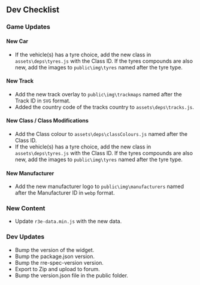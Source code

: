 ## Dev Checklist
### Game Updates
#### New Car
* If the vehicle(s) has a tyre choice, add the new class in `assets\deps\tyres.js` with the Class ID. If the tyres compounds are also new, add the images to `public\img\tyres` named after the tyre type.

#### New Track
* Add the new track overlay to `public\img\trackmaps` named after the Track ID in `SVG` format.
* Added the country code of the tracks country to `assets\deps\tracks.js`.

#### New Class / Class Modifications
* Add the Class colour to `assets\deps\classColours.js` named after the Class ID.
* If the vehicle(s) has a tyre choice, add the new class in `assets\deps\tyres.js` with the Class ID. If the tyres compounds are also new, add the images to `public\img\tyres` named after the tyre type.

#### New Manufacturer
* Add the new manufacturer logo to `public\img\manufacturers` named after the Manufacturer ID in `webp` format.

### New Content
* Update `r3e-data.min.js` with the new data.

### Dev Updates
* Bump the version of the widget.
* Bump the package.json version.
* Bump the rre-spec-version version.
* Export to Zip and upload to forum.
* Bump the version.json file in the public folder.
